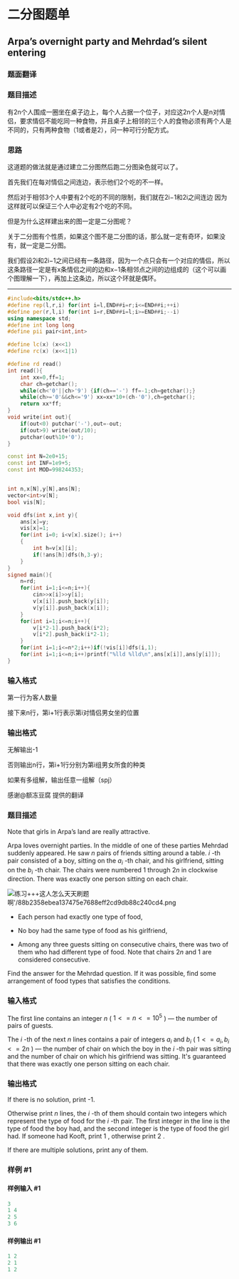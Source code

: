 # 二分图题单

## Arpa’s overnight party and Mehrdad’s silent entering

### 题面翻译

### 题目描述

有2n个人围成一圈坐在桌子边上，每个人占据一个位子，对应这2n个人是n对情侣，要求情侣不能吃同一种食物，并且桌子上相邻的三个人的食物必须有两个人是不同的，只有两种食物（1或者是2），问一种可行分配方式。

### 思路

这道题的做法就是通过建立二分图然后跑二分图染色就可以了。

首先我们在每对情侣之间连边，表示他们2个吃的不一样。

然后对于相邻3个人中要有2个吃的不同的限制，我们就在2i−1和2i之间连边 因为这样就可以保证三个人中必定有2个吃的不同。

但是为什么这样建出来的图一定是二分图呢？

关于二分图有个性质，如果这个图不是二分图的话，那么就一定有奇环，如果没有，就一定是二分图。

我们假设2i和2i−1之间已经有一条路径，因为一个点只会有一个对应的情侣，所以这条路径一定是有x条情侣之间的边和x−1条相邻点之间的边组成的（这个可以画个图理解一下），再加上这条边，所以这个环就是偶环。

---

```C++
#include<bits/stdc++.h>
#define rep(l,r,i) for(int i=l,END##i=r;i<=END##i;++i)
#define per(r,l,i) for(int i=r,END##i=l;i>=END##i;--i)
using namespace std;
#define int long long
#define pii pair<int,int>

#define lc(x) (x<<1)
#define rc(x) (x<<1|1)

#define rd read()
int read(){
	int xx=0,ff=1;
	char ch=getchar();
	while(ch<'0'||ch>'9') {if(ch=='-') ff=-1;ch=getchar();}
	while(ch>='0'&&ch<='9') xx=xx*10+(ch-'0'),ch=getchar();
	return xx*ff;
}
void write(int out){
	if(out<0) putchar('-'),out=-out;
	if(out>9) write(out/10);
	putchar(out%10+'0');
}

const int N=2e0+15;
const int INF=1e9+5;
const int MOD=998244353;


int n,x[N],y[N],ans[N];
vector<int>v[N];
bool vis[N];

void dfs(int x,int y){
    ans[x]=y;
    vis[x]=1;
    for(int i=0; i<v[x].size(); i++)
    {
        int h=v[x][i];
        if(!ans[h])dfs(h,3-y);
    }
}
signed main(){	
	n=rd;
    for(int i=1;i<=n;i++){
        cin>>x[i]>>y[i];
        v[x[i]].push_back(y[i]);
        v[y[i]].push_back(x[i]);
    }
    for(int i=1;i<=n;i++){
        v[i*2-1].push_back(i*2);
        v[i*2].push_back(i*2-1);
    }
    for(int i=1;i<=n*2;i++)if(!vis[i])dfs(i,1);
    for(int i=1;i<=n;i++)printf("%lld %lld\n",ans[x[i]],ans[y[i]]);
}

```

### 输入格式

第一行为客人数量

接下来n行，第i+1行表示第i对情侣男女坐的位置

### 输出格式

无解输出-1

否则输出n行，第i+1行分别为第i组男女所食的种类

如果有多组解，输出任意一组解（spj）

感谢@额冻豆腐 提供的翻译

### 题目描述

Note that girls in Arpa’s land are really attractive.

Arpa loves overnight parties. In the middle of one of these parties Mehrdad suddenly appeared. He saw $n$ pairs of friends sitting around a table. $i$ -th pair consisted of a boy, sitting on the $a_{i}$ -th chair, and his girlfriend, sitting on the $b_{i}$ -th chair. The chairs were numbered $1$ through $2n$ in clockwise direction. There was exactly one person sitting on each chair.

![练习+++这人怎么天天刷题啊'/88b2358ebea137475e7688eff2cd9db88c240cd4.png](二分图题单/88b2358ebea137475e7688eff2cd9db88c240cd4.png)

- Each person had exactly one type of food,

- No boy had the same type of food as his girlfriend,

- Among any three guests sitting on consecutive chairs, there was two of them who had different type of food. Note that chairs $2n$ and $1$ are considered consecutive.

Find the answer for the Mehrdad question. If it was possible, find some arrangement of food types that satisfies the conditions.

### 输入格式

The first line contains an integer $n$ ( $1<=n<=10^{5}$ ) — the number of pairs of guests.

The $i$ -th of the next $n$ lines contains a pair of integers $a_{i}$ and $b_{i}$ ( $1<=a_{i},b_{i}<=2n$ ) — the number of chair on which the boy in the $i$ -th pair was sitting and the number of chair on which his girlfriend was sitting. It's guaranteed that there was exactly one person sitting on each chair.

### 输出格式

If there is no solution, print -1.

Otherwise print $n$ lines, the $i$ -th of them should contain two integers which represent the type of food for the $i$ -th pair. The first integer in the line is the type of food the boy had, and the second integer is the type of food the girl had. If someone had Kooft, print $1$ , otherwise print $2$ .

If there are multiple solutions, print any of them.

### 样例 #1

#### 样例输入 #1

```C++
3
1 4
2 5
3 6
```

#### 样例输出 #1

```C++
1 2
2 1
1 2
```

